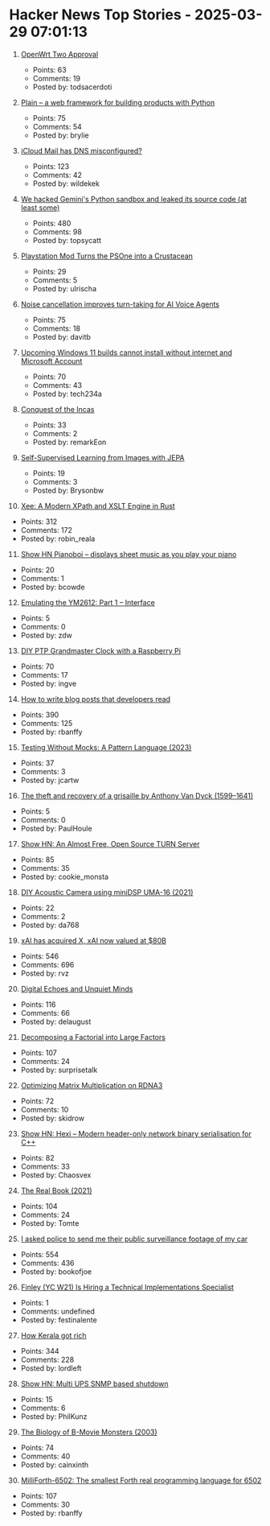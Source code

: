 # Hacker News Top Stories - 2025-03-29 07:01:13

1. [OpenWrt Two Approval](https://openwrt.org/voting/2025-02-12-openwrt-two)
   - Points: 63
   - Comments: 19
   - Posted by: todsacerdoti

2. [Plain – a web framework for building products with Python](https://plainframework.com/)
   - Points: 75
   - Comments: 54
   - Posted by: brylie

3. [iCloud Mail has DNS misconfigured?](https://www.mail-tester.com/test-p3tdhnk3o)
   - Points: 123
   - Comments: 42
   - Posted by: wildekek

4. [We hacked Gemini's Python sandbox and leaked its source code (at least some)](https://www.landh.tech/blog/20250327-we-hacked-gemini-source-code/)
   - Points: 480
   - Comments: 98
   - Posted by: topsycatt

5. [Playstation Mod Turns the PSOne into a Crustacean](https://gizmodo.com/the-carcinisation-of-playstation-is-complete-say-hello-to-playstacean-2000579934)
   - Points: 29
   - Comments: 5
   - Posted by: ulrischa

6. [Noise cancellation improves turn-taking for AI Voice Agents](https://krisp.ai/blog/improving-turn-taking-of-ai-voice-agents-with-background-voice-cancellation/)
   - Points: 75
   - Comments: 18
   - Posted by: davitb

7. [Upcoming Windows 11 builds cannot install without internet and Microsoft Account](https://infosec.exchange/@wdormann/114242475168860209)
   - Points: 70
   - Comments: 43
   - Posted by: tech234a

8. [Conquest of the Incas](https://mattlakeman.org/2025/03/24/conquest-of-the-incas/)
   - Points: 33
   - Comments: 2
   - Posted by: remarkEon

9. [Self-Supervised Learning from Images with JEPA](https://arxiv.org/abs/2301.08243)
   - Points: 19
   - Comments: 3
   - Posted by: Brysonbw

10. [Xee: A Modern XPath and XSLT Engine in Rust](https://blog.startifact.com/posts/xee/)
   - Points: 312
   - Comments: 172
   - Posted by: robin_reala

11. [Show HN Pianoboi – displays sheet music as you play your piano](https://pianoboi.site)
   - Points: 20
   - Comments: 1
   - Posted by: bcowde

12. [Emulating the YM2612: Part 1 – Interface](https://jsgroth.dev/blog/posts/emulating-ym2612-part-1/)
   - Points: 5
   - Comments: 0
   - Posted by: zdw

13. [DIY PTP Grandmaster Clock with a Raspberry Pi](https://www.jeffgeerling.com/blog/2025/diy-ptp-grandmaster-clock-raspberry-pi)
   - Points: 70
   - Comments: 17
   - Posted by: ingve

14. [How to write blog posts that developers read](https://refactoringenglish.com/chapters/write-blog-posts-developers-read/)
   - Points: 390
   - Comments: 125
   - Posted by: rbanffy

15. [Testing Without Mocks: A Pattern Language (2023)](https://www.jamesshore.com/v2/projects/nullables/testing-without-mocks)
   - Points: 37
   - Comments: 3
   - Posted by: jcartw

16. [The theft and recovery of a grisaille by Anthony Van Dyck (1599–1641)](https://britishartjournal.co.uk/recovery-of-a-stolen-van-dyck/)
   - Points: 5
   - Comments: 0
   - Posted by: PaulHoule

17. [Show HN: An Almost Free, Open Source TURN Server](https://github.com/lvidgen/WebRTC/blob/master/FOSS_TURN_Server/howto.md)
   - Points: 85
   - Comments: 35
   - Posted by: cookie_monsta

18. [DIY Acoustic Camera using miniDSP UMA-16 (2021)](https://navat.substack.com/p/diy-acoustic-camera-using-uma-16)
   - Points: 22
   - Comments: 2
   - Posted by: da768

19. [xAI has acquired X, xAI now valued at $80B](https://twitter.com/elonmusk/status/1905731750275510312)
   - Points: 546
   - Comments: 696
   - Posted by: rvz

20. [Digital Echoes and Unquiet Minds](https://www.chrbutler.com/digital-echoes-and-unquiet-minds)
   - Points: 116
   - Comments: 66
   - Posted by: delaugust

21. [Decomposing a Factorial into Large Factors](https://terrytao.wordpress.com/2025/03/26/decomposing-a-factorial-into-large-factors/)
   - Points: 107
   - Comments: 24
   - Posted by: surprisetalk

22. [Optimizing Matrix Multiplication on RDNA3](https://seb-v.github.io/optimization/update/2025/01/20/Fast-GPU-Matrix-multiplication.html)
   - Points: 72
   - Comments: 10
   - Posted by: skidrow

23. [Show HN: Hexi – Modern header-only network binary serialisation for C++](https://github.com/EmberEmu/Hexi)
   - Points: 82
   - Comments: 33
   - Posted by: Chaosvex

24. [The Real Book (2021)](https://99percentinvisible.org/episode/the-real-book/)
   - Points: 104
   - Comments: 24
   - Posted by: Tomte

25. [I asked police to send me their public surveillance footage of my car](https://cardinalnews.org/2025/03/28/i-drove-300-miles-in-rural-virginia-then-asked-police-to-send-me-their-public-surveillance-footage-of-my-car-heres-what-i-learned/)
   - Points: 554
   - Comments: 436
   - Posted by: bookofjoe

26. [Finley (YC W21) Is Hiring a Technical Implementations Specialist](https://ats.rippling.com/finley-technologies/jobs)
   - Points: 1
   - Comments: undefined
   - Posted by: festinalente

27. [How Kerala got rich](https://aeon.co/essays/how-did-kerala-go-from-poor-to-prosperous-among-indias-states)
   - Points: 344
   - Comments: 228
   - Posted by: lordleft

28. [Show HN: Multi UPS SNMP based shutdown](https://nupst.serve.zone)
   - Points: 15
   - Comments: 6
   - Posted by: PhilKunz

29. [The Biology of B-Movie Monsters (2003)](https://fathom.lib.uchicago.edu/2/21701757/)
   - Points: 74
   - Comments: 40
   - Posted by: cainxinth

30. [MilliForth-6502: The smallest Forth real programming language for 6502](https://github.com/agsb/milliForth-6502)
   - Points: 107
   - Comments: 30
   - Posted by: rbanffy

